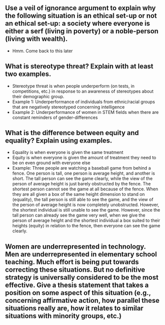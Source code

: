 ## Use a veil of ignorance argument to explain why the following situation is an ethical set-up or not an ethical set-up: a society where everyone is either a serf (living in poverty) or a noble-person (living with wealth).

- Hmm. Come back to this later

## What is stereotype threat? Explain with at least two examples.

- Stereotype threat is when people underperform (on tests, in competitions, etc.) in response to an awareness of stereotypes about their demographic group.
- Example 1: Underperformance of individuals from ethnic/racial groups that are negatively stereotyped concerning intelligence
- Example 2: Underperformance of women in STEM fields when there are constant reminders of gender-differences

## What is the difference between equity and equality? Explain using examples.

- Equality is when everyone is given the same treatment
- Equity is when everyone is given the amount of treatment they need to be on even ground with everyone else
- Example: Three people are watching a baseball game from behind a fence. One person is tall, one person is average height, and another is short. The tall person can see the game clearly, while the view of the person of average height is just barely obstructed by the fence. The shortest person cannot see the game at all because of the fence. When they are all given a box of the same height dimension to stand on (equality), the tall person is still able to see the game, and the view of the person of average height is now completely unobstructed. However, the shortest individual is still unable to see the game. However, since the tall person can already see the game very well, when we give the person of average height and the shortest individual a box suited to their heights (equity) in relation to the fence, then everyone can see the game clearly.

## Women are underrepresented in technology. Men are underrepresented in elementary school teaching. Much effort is being put towards correcting these situations. But no definitive strategy is universally considered to be the most effective. Give a thesis statement that takes a position on some aspect of this situation (e.g., concerning affirmative action, how parallel these situations really are, how it relates to similar situations with minority groups,  etc.)
